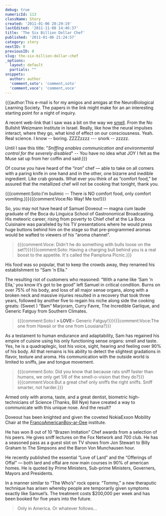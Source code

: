 ```yaml
---
debug: true
numericId: 113
className: Story
created: '2011-01-06 20:29:19'
lastEdited: '2011-11-08 14:46:37'
title: 'The Six Billion Dollar Chef'
published: '2011-01-06 21:24:57'
category: story
nextID: 0
previousID: 0
slug: the-six-billion-dollar-chef
_options:
  layout: default
  partials: ""
snippets:
  author: author
  'comment,soto': 'comment,soto'
  'comment,voce': 'comment,voce'
---
```

{{{author:This e-mail is for my amigos and amigas at the NeuroBiological Learning Society. The papers in the link might make for an an interesting starting point for a night of inquiry.

A recent web-link that I saw was a bit on the way we [smell][0]. From the No Bullshit Weizmann Institute in Israel. Really, like how the neural impulses interact, where they go, what kind of effect on our consciousness. Yeah. Real science. I know -- boring. ZZZZzzzz --- snork -- zzzzz.

Until I saw this title: "_Sniffing enables communication and environmental control for the severely disabled_" -- You have no idea what JOY I felt as the Muse sat up from her coffin and said:}}} 

Of course you have heard of the “iron” chef — able to take on all comers with a paring knife in one hand and in the other, one bizarre and inedible ingredient. Like crab gonads. What ever you think of as “comfort food,” be assured that the metallized chef will not be cooking that tonight, thank you.

{{{comment:Soto:I'm bulimic -- There is NO comfort food, only comfort vomiting.}}}{{{comment:Voce:No Way! Me too!}}}

So, you may not have heard of Samuel Doveout — magna cum laude graduate of the Boca du Linguica School of Gastronomical Broadcasting. His meteoric career, rising from poverty to Chief chef at the La Boca Cuisinaire was paralleled by his TV presentations where he would press huge buttons behind him on the stage so that pre-programmed aromas would be wafted to viewers of his “aroma channel”.

> {{{comment:Voce: Didn't he do something with bulls loose on the set?}}}{{{comment:Soto: Having a charging bull behind you is a real boost to the appetite. It's called the Pamplona Picnic.}}}

His food was so popular, that to keep the crowds away, they renamed his establishment to “Sam ’n Ella.”

The resulting riot of customers who reasoned: “With a name like ‘Sam ’n Ella,’ you know it’s got to be good” left Samuel in critical condition. Burns on over 75% of his body, and loss of all major sense organs, along with a broken neck and massive injuries resulted in a recovery that took three years, followed by another five to regain his niche along side the cooking greats: (Sweet ) “Bam” Marjoram, Curry Favre, The Incredible Garlique, and Generic Fatguy from Southern Climates.

> {{{comment:Soto:I **> LOVE**>  Generic Fatguy!}}}{{{comment:Voce:The one from Hawaii or the one from Lousiana?}}}

As a testament to human endurance and adaptability, Sam has regained his empire of cuisine using his only functioning sense organs: smell and taste. Yes, he is a quadraplegic, lost his voice, sight, hearing and feeling over 90% of his body. All that remains is his ability to detect the slightest gradations in flavor, texture and aroma. His communication with the outside world is limited to sniffs, jaw and tongue movement.

> {{{comment:Soto: Did you know that because rats sniff faster than humans, we only get 1/6 of the smell-o-vision that they do?}}}{{{comment:Voce:But a great chef only sniffs the right sniffs. Sniff smarter, not harder.}}}

Armed only with aroma, taste, and a great dentist, biometric high-technicians of Science (Thanks, Bill Nye) have created a way to communicate with this unique nose. And the result?

Doveout has been knighted and given the coveted NokiaExxon Mobility Chair at the [FrancoAmerican][1][Boy-ar-Dee][2] institute.

He has won 8 out of 10 “Brazen Imitation” Chef awards from a selection of his peers. He gives sniff lectures on the Fox Network and 700 club. He has a seasoned pass as a guest slot on TV shows from Jon Stewart to Billy Graham to The Simpsons and the Baron Von Munchausen hour.

He recently published the essential “Love of Lard” and the “Offerings of Offal” — both lard and offal are now main courses in 90% of american homes. He is quoted by Prime Ministers, Sub-prime Ministers, Governers, Mayors and Presidents.

In a manner similar to “The Who’s” rock opera: “Tommy,” a new theraputic technique has arisen whereby people are temporarily given symptoms exactly like Samuel’s. The treatment costs $200,000 per week and has been booked for five years into the future.

> Only in America. Or whatever follows... 



[0]: http://www.weizmann.ac.il/neurobiology/worg/publications.html
[1]: http://en.wikipedia.org/wiki/Franco-American_(Campbell's)
[2]: http://en.wikipedia.org/wiki/Ettore_Boiardi